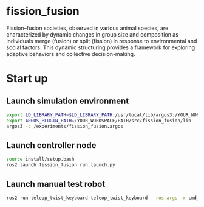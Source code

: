 # fission_fusion
Fission–fusion societies, observed in various animal species, are characterized by dynamic changes in group size and composition as individuals merge (fusion) or split (fission) in response to environmental and social factors. This dynamic structuring provides a framework for exploring adaptive behaviors and collective decision-making. 


# Start up

## Launch simulation environment

```bash
export LD_LIBRARY_PATH=$LD_LIBRARY_PATH:/usr/local/lib/argos3:/YOUR_WORKSPACE/PATH/src/fission_fusion/lib
export ARGOS_PLUGIN_PATH=/YOUR_WORKSPACE/PATH/src/fission_fusion/lib
argos3 -c /experiments/fission_fusion.argos
```

## Launch controller node
```bash
source install/setup.bash
ros2 launch fission_fusion run.launch.py
```

## Launch manual test robot
```bash
ros2 run teleop_twist_keyboard teleop_twist_keyboard --ros-args -r cmd_vel:=bot0/cmd_vel
```
